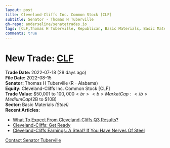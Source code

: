 ```yaml
---
layout: post
title: Cleveland-Cliffs Inc. Common Stock [CLF]
subtitle: Senator - Thomas H Tuberville
gh-repo: anderseline/senatetrades.io
tags: [CLF,Thomas H Tuberville, Republican, Basic Materials, Basic Materials - Steel, Medium Cap ($2B to $10B)]
comments: true
---
```


# New Trade: [CLF](https://finance.yahoo.com/quote/CLF/) #
<b>Trade Date: </b>2022-07-18 (28 days ago)<br>
<b>File Date: </b>2022-08-15<br>
<b>Senator: </b>Thomas H Tuberville (R - Alabama)<br>
<b>Equity: </b>Cleveland-Cliffs Inc. Common Stock [CLF]<br>
<b>Trade Value: </b>$50,001 to $100,000<br>
<b>Market Cap: </b>Medium Cap ($2B to $10B)<br>
<b>Sector: </b>Basic Materials <i>(Steel)</i><br>
<b>Recent Articles:</b>
- [What To Expect From Cleveland-Cliffs Q3 Results?](https://www.forbes.com/sites/greatspeculations/2022/10/13/what-to-expect-from-cleveland-cliffs-q3-results/)
- [Cleveland-Cliffs: Get Ready](https://seekingalpha.com/article/4545829-cleveland-cliffs-get-ready)
- [Cleveland-Cliffs Earnings: A Steal? If You Have Nerves Of Steel](https://seekingalpha.com/article/4548846-cleveland-cliffs-earnings-a-steal-if-you-have-nerves-of-steel)

[Contact Senator Tuberville](https://www.tuberville.senate.gov/contact)